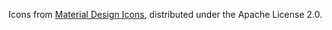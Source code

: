 Icons from [Material Design Icons](https://pictogrammers.com/library/mdi/), distributed under the Apache License 2.0.
